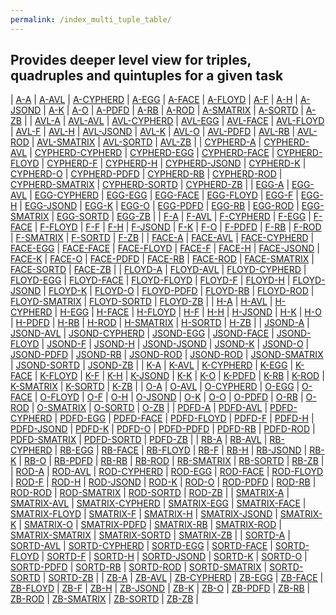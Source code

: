 ```yaml
---
permalink: /index_multi_tuple_table/
---
```


## Provides deeper level view for triples, quadruples and quintuples for a given task

| [A-A](../multi_tuple_combination_A-A/) | [A-AVL](../multi_tuple_combination_A-AVL/) | [A-CYPHERD](../multi_tuple_combination_A-CYPHERD/) | [A-EGG](../multi_tuple_combination_A-EGG/) | [A-FACE](../multi_tuple_combination_A-FACE/) | [A-FLOYD](../multi_tuple_combination_A-FLOYD/) | [A-F](../multi_tuple_combination_A-F/) | [A-H](../multi_tuple_combination_A-H/) | [A-JSOND](../multi_tuple_combination_A-JSOND/) | [A-K](../multi_tuple_combination_A-K/) | [A-O](../multi_tuple_combination_A-O/) | [A-PDFD](../multi_tuple_combination_A-PDFD/) | [A-RB](../multi_tuple_combination_A-RB/) | [A-ROD](../multi_tuple_combination_A-ROD/) | [A-SMATRIX](../multi_tuple_combination_A-SMATRIX/) | [A-SORTD](../multi_tuple_combination_A-SORTD/) | [A-ZB](../multi_tuple_combination_A-ZB/) |
| [AVL-A](../multi_tuple_combination_AVL-A/) | [AVL-AVL](../multi_tuple_combination_AVL-AVL/) | [AVL-CYPHERD](../multi_tuple_combination_AVL-CYPHERD/) | [AVL-EGG](../multi_tuple_combination_AVL-EGG/) | [AVL-FACE](../multi_tuple_combination_AVL-FACE/) | [AVL-FLOYD](../multi_tuple_combination_AVL-FLOYD/) | [AVL-F](../multi_tuple_combination_AVL-F/) | [AVL-H](../multi_tuple_combination_AVL-H/) | [AVL-JSOND](../multi_tuple_combination_AVL-JSOND/) | [AVL-K](../multi_tuple_combination_AVL-K/) | [AVL-O](../multi_tuple_combination_AVL-O/) | [AVL-PDFD](../multi_tuple_combination_AVL-PDFD/) | [AVL-RB](../multi_tuple_combination_AVL-RB/) | [AVL-ROD](../multi_tuple_combination_AVL-ROD/) | [AVL-SMATRIX](../multi_tuple_combination_AVL-SMATRIX/) | [AVL-SORTD](../multi_tuple_combination_AVL-SORTD/) | [AVL-ZB](../multi_tuple_combination_AVL-ZB/) |
| [CYPHERD-A](../multi_tuple_combination_CYPHERD-A/)  | [CYPHERD-AVL](../multi_tuple_combination_CYPHERD-AVL/)  | [CYPHERD-CYPHERD](../multi_tuple_combination_CYPHERD-CYPHERD/)  | [CYPHERD-EGG](../multi_tuple_combination_CYPHERD-EGG/)  | [CYPHERD-FACE](../multi_tuple_combination_CYPHERD-FACE/)  | [CYPHERD-FLOYD](../multi_tuple_combination_CYPHERD-FLOYD/)  | [CYPHERD-F](../multi_tuple_combination_CYPHERD-F/)  | [CYPHERD-H](../multi_tuple_combination_CYPHERD-H/)  | [CYPHERD-JSOND](../multi_tuple_combination_CYPHERD-JSOND/)  | [CYPHERD-K](../multi_tuple_combination_CYPHERD-K/)  | [CYPHERD-O](../multi_tuple_combination_CYPHERD-O/)  | [CYPHERD-PDFD](../multi_tuple_combination_CYPHERD-PDFD/)  | [CYPHERD-RB](../multi_tuple_combination_CYPHERD-RB/)  | [CYPHERD-ROD](../multi_tuple_combination_CYPHERD-ROD/)  | [CYPHERD-SMATRIX](../multi_tuple_combination_CYPHERD-SMATRIX/)  | [CYPHERD-SORTD](../multi_tuple_combination_CYPHERD-SORTD/)  | [CYPHERD-ZB](../multi_tuple_combination_CYPHERD-ZB/) |
| [EGG-A](../multi_tuple_combination_EGG-A/)  | [EGG-AVL](../multi_tuple_combination_EGG-AVL/)  | [EGG-CYPHERD](../multi_tuple_combination_EGG-CYPHERD/)  | [EGG-EGG](../multi_tuple_combination_EGG-EGG/)  | [EGG-FACE](../multi_tuple_combination_EGG-FACE/)  | [EGG-FLOYD](../multi_tuple_combination_EGG-FLOYD/)  | [EGG-F](../multi_tuple_combination_EGG-F/)  | [EGG-H](../multi_tuple_combination_EGG-H/)  | [EGG-JSOND](../multi_tuple_combination_EGG-JSOND/)  | [EGG-K](../multi_tuple_combination_EGG-K/)  | [EGG-O](../multi_tuple_combination_EGG-O/)  | [EGG-PDFD](../multi_tuple_combination_EGG-PDFD/)  | [EGG-RB](../multi_tuple_combination_EGG-RB/)  | [EGG-ROD](../multi_tuple_combination_EGG-ROD/)  | [EGG-SMATRIX](../multi_tuple_combination_EGG-SMATRIX/)  | [EGG-SORTD](../multi_tuple_combination_EGG-SORTD/)  | [EGG-ZB](../multi_tuple_combination_EGG-ZB/) |
| [F-A](../multi_tuple_combination_F-A/)  | [F-AVL](../multi_tuple_combination_F-AVL/)  | [F-CYPHERD](../multi_tuple_combination_F-CYPHERD/)  | [F-EGG](../multi_tuple_combination_F-EGG/)  | [F-FACE](../multi_tuple_combination_F-FACE/)  | [F-FLOYD](../multi_tuple_combination_F-FLOYD/)  | [F-F](../multi_tuple_combination_F-F/)  | [F-H](../multi_tuple_combination_F-H/)  | [F-JSOND](../multi_tuple_combination_F-JSOND/)  | [F-K](../multi_tuple_combination_F-K/)  | [F-O](../multi_tuple_combination_F-O/)  | [F-PDFD](../multi_tuple_combination_F-PDFD/)  | [F-RB](../multi_tuple_combination_F-RB/)  | [F-ROD](../multi_tuple_combination_F-ROD/)  | [F-SMATRIX](../multi_tuple_combination_F-SMATRIX/)  | [F-SORTD](../multi_tuple_combination_F-SORTD/)  | [F-ZB](../multi_tuple_combination_F-ZB/) |
| [FACE-A](../multi_tuple_combination_FACE-A/)  | [FACE-AVL](../multi_tuple_combination_FACE-AVL/)  | [FACE-CYPHERD](../multi_tuple_combination_FACE-CYPHERD/)  | [FACE-EGG](../multi_tuple_combination_FACE-EGG/)  | [FACE-FACE](../multi_tuple_combination_FACE-FACE/)  | [FACE-FLOYD](../multi_tuple_combination_FACE-FLOYD/)  | [FACE-F](../multi_tuple_combination_FACE-F/)  | [FACE-H](../multi_tuple_combination_FACE-H/)  | [FACE-JSOND](../multi_tuple_combination_FACE-JSOND/)  | [FACE-K](../multi_tuple_combination_FACE-K/)  | [FACE-O](../multi_tuple_combination_FACE-O/)  | [FACE-PDFD](../multi_tuple_combination_FACE-PDFD/)  | [FACE-RB](../multi_tuple_combination_FACE-RB/)  | [FACE-ROD](../multi_tuple_combination_FACE-ROD/)  | [FACE-SMATRIX](../multi_tuple_combination_FACE-SMATRIX/)  | [FACE-SORTD](../multi_tuple_combination_FACE-SORTD/)  | [FACE-ZB](../multi_tuple_combination_FACE-ZB/) |
| [FLOYD-A](../multi_tuple_combination_FLOYD-A/)  | [FLOYD-AVL](../multi_tuple_combination_FLOYD-AVL/)  | [FLOYD-CYPHERD](../multi_tuple_combination_FLOYD-CYPHERD/)  | [FLOYD-EGG](../multi_tuple_combination_FLOYD-EGG/)  | [FLOYD-FACE](../multi_tuple_combination_FLOYD-FACE/)  | [FLOYD-FLOYD](../multi_tuple_combination_FLOYD-FLOYD/)  | [FLOYD-F](../multi_tuple_combination_FLOYD-F/)  | [FLOYD-H](../multi_tuple_combination_FLOYD-H/)  | [FLOYD-JSOND](../multi_tuple_combination_FLOYD-JSOND/)  | [FLOYD-K](../multi_tuple_combination_FLOYD-K/)  | [FLOYD-O](../multi_tuple_combination_FLOYD-O/)  | [FLOYD-PDFD](../multi_tuple_combination_FLOYD-PDFD/)  | [FLOYD-RB](../multi_tuple_combination_FLOYD-RB/)  | [FLOYD-ROD](../multi_tuple_combination_FLOYD-ROD/)  | [FLOYD-SMATRIX](../multi_tuple_combination_FLOYD-SMATRIX/)  | [FLOYD-SORTD](../multi_tuple_combination_FLOYD-SORTD/)  | [FLOYD-ZB](../multi_tuple_combination_FLOYD-ZB/) |
| [H-A](../multi_tuple_combination_H-A/)  | [H-AVL](../multi_tuple_combination_H-AVL/)  | [H-CYPHERD](../multi_tuple_combination_H-CYPHERD/)  | [H-EGG](../multi_tuple_combination_H-EGG/)  | [H-FACE](../multi_tuple_combination_H-FACE/)  | [H-FLOYD](../multi_tuple_combination_H-FLOYD/)  | [H-F](../multi_tuple_combination_H-F/)  | [H-H](../multi_tuple_combination_H-H/)  | [H-JSOND](../multi_tuple_combination_H-JSOND/)  | [H-K](../multi_tuple_combination_H-K/)  | [H-O](../multi_tuple_combination_H-O/)  | [H-PDFD](../multi_tuple_combination_H-PDFD/)  | [H-RB](../multi_tuple_combination_H-RB/)  | [H-ROD](../multi_tuple_combination_H-ROD/)  | [H-SMATRIX](../multi_tuple_combination_H-SMATRIX/)  | [H-SORTD](../multi_tuple_combination_H-SORTD/)  | [H-ZB](../multi_tuple_combination_H-ZB/) |
| [JSOND-A](../multi_tuple_combination_JSOND-A/)  | [JSOND-AVL](../multi_tuple_combination_JSOND-AVL/)  | [JSOND-CYPHERD](../multi_tuple_combination_JSOND-CYPHERD/)  | [JSOND-EGG](../multi_tuple_combination_JSOND-EGG/)  | [JSOND-FACE](../multi_tuple_combination_JSOND-FACE/)  | [JSOND-FLOYD](../multi_tuple_combination_JSOND-FLOYD/)  | [JSOND-F](../multi_tuple_combination_JSOND-F/)  | [JSOND-H](../multi_tuple_combination_JSOND-H/)  | [JSOND-JSOND](../multi_tuple_combination_JSOND-JSOND/)  | [JSOND-K](../multi_tuple_combination_JSOND-K/)  | [JSOND-O](../multi_tuple_combination_JSOND-O/)  | [JSOND-PDFD](../multi_tuple_combination_JSOND-PDFD/)  | [JSOND-RB](../multi_tuple_combination_JSOND-RB/)  | [JSOND-ROD](../multi_tuple_combination_JSOND-ROD/)  | [JSOND-ROD](../multi_tuple_combination_JSOND-ROD/) | [JSOND-SMATRIX](../multi_tuple_combination_JSOND-SMATRIX/) | [JSOND-SORTD](../multi_tuple_combination_JSOND-SORTD/) | [JSOND-ZB](../multi_tuple_combination_JSOND-ZB/) |
| [K-A](../multi_tuple_combination_K-AVL/) | [K-AVL](../multi_tuple_combination_K-A/) | [K-CYPHERD](../multi_tuple_combination_K-CYPHERD/) | [K-EGG](../multi_tuple_combination_K-EGG/) | [K-FACE](../multi_tuple_combination_K-FACE/) | [K-FLOYD](../multi_tuple_combination_K-FLOYD/) | [K-F](../multi_tuple_combination_K-F/) | [K-H](../multi_tuple_combination_K-H/) | [K-JSOND](../multi_tuple_combination_K-JSOND/) | [K-K](../multi_tuple_combination_K-K/) | [K-O](../multi_tuple_combination_K-O/) | [K-PDFD](../multi_tuple_combination_K-PDFD/) | [K-RB](../multi_tuple_combination_K-RB/) | [K-ROD](../multi_tuple_combination_K-ROD/) | [K-SMATRIX](../multi_tuple_combination_K-SMATRIX/) | [K-SORTD](../multi_tuple_combination_K-SORTD/) | [K-ZB](../multi_tuple_combination_K-ZB/) |
| [O-A](../multi_tuple_combination_O-AVL/) | [O-AVL](../multi_tuple_combination_O-A/) | [O-CYPHERD](../multi_tuple_combination_O-CYPHERD/) | [O-EGG](../multi_tuple_combination_O-EGG/) | [O-FACE](../multi_tuple_combination_O-FACE/) | [O-FLOYD](../multi_tuple_combination_O-FLOYD/) | [O-F](../multi_tuple_combination_O-F/) | [O-H](../multi_tuple_combination_O-H/) | [O-JSOND](../multi_tuple_combination_O-JSOND/) | [O-K](../multi_tuple_combination_O-K/) | [O-O](../multi_tuple_combination_O-O/) | [O-PDFD](../multi_tuple_combination_O-PDFD/) | [O-RB](../multi_tuple_combination_O-RB/) | [O-ROD](../multi_tuple_combination_O-ROD/) | [O-SMATRIX](../multi_tuple_combination_O-SMATRIX/) | [O-SORTD](../multi_tuple_combination_O-SORTD/) | [O-ZB](../multi_tuple_combination_O-ZB/) |
| [PDFD-A](../multi_tuple_combination_PDFD-AVL/) | [PDFD-AVL](../multi_tuple_combination_PDFD-A/) | [PDFD-CYPHERD](../multi_tuple_combination_PDFD-CYPHERD/) | [PDFD-EGG](../multi_tuple_combination_PDFD-EGG/) | [PDFD-FACE](../multi_tuple_combination_PDFD-FACE/) | [PDFD-FLOYD](../multi_tuple_combination_PDFD-FLOYD/) | [PDFD-F](../multi_tuple_combination_PDFD-F/) | [PDFD-H](../multi_tuple_combination_PDFD-H/) | [PDFD-JSOND](../multi_tuple_combination_PDFD-JSOND/) | [PDFD-K](../multi_tuple_combination_PDFD-K/) | [PDFD-O](../multi_tuple_combination_PDFD-O/) | [PDFD-PDFD](../multi_tuple_combination_PDFD-PDFD/) | [PDFD-RB](../multi_tuple_combination_PDFD-RB/) | [PDFD-ROD](../multi_tuple_combination_PDFD-ROD/) | [PDFD-SMATRIX](../multi_tuple_combination_PDFD-SMATRIX/) | [PDFD-SORTD](../multi_tuple_combination_PDFD-SORTD/) | [PDFD-ZB](../multi_tuple_combination_PDFD-ZB/) |
| [RB-A](../multi_tuple_combination_RB-AVL/) | [RB-AVL](../multi_tuple_combination_RB-A/) | [RB-CYPHERD](../multi_tuple_combination_RB-CYPHERD/) | [RB-EGG](../multi_tuple_combination_RB-EGG/) | [RB-FACE](../multi_tuple_combination_RB-FACE/) | [RB-FLOYD](../multi_tuple_combination_RB-FLOYD/) | [RB-F](../multi_tuple_combination_RB-F/) | [RB-H](../multi_tuple_combination_RB-H/) | [RB-JSOND](../multi_tuple_combination_RB-JSOND/) | [RB-K](../multi_tuple_combination_RB-K/) | [RB-O](../multi_tuple_combination_RB-O/) | [RB-PDFD](../multi_tuple_combination_RB-PDFD/) | [RB-RB](../multi_tuple_combination_RB-RB/) | [RB-ROD](../multi_tuple_combination_RB-ROD/) | [RB-SMATRIX](../multi_tuple_combination_RB-SMATRIX/) | [RB-SORTD](../multi_tuple_combination_RB-SORTD/) | [RB-ZB](../multi_tuple_combination_RB-ZB/) |
| [ROD-A](../multi_tuple_combination_ROD-AVL/) | [ROD-AVL](../multi_tuple_combination_ROD-A/) | [ROD-CYPHERD](../multi_tuple_combination_ROD-CYPHERD/) | [ROD-EGG](../multi_tuple_combination_ROD-EGG/) | [ROD-FACE](../multi_tuple_combination_ROD-FACE/) | [ROD-FLOYD](../multi_tuple_combination_ROD-FLOYD/) | [ROD-F](../multi_tuple_combination_ROD-F/) | [ROD-H](../multi_tuple_combination_ROD-H/) | [ROD-JSOND](../multi_tuple_combination_ROD-JSOND/) | [ROD-K](../multi_tuple_combination_ROD-K/) | [ROD-O](../multi_tuple_combination_ROD-O/) | [ROD-PDFD](../multi_tuple_combination_ROD-PDFD/) | [ROD-RB](../multi_tuple_combination_ROD-RB/) | [ROD-ROD](../multi_tuple_combination_ROD-ROD/) | [ROD-SMATRIX](../multi_tuple_combination_ROD-SMATRIX/) | [ROD-SORTD](../multi_tuple_combination_ROD-SORTD/) | [ROD-ZB](../multi_tuple_combination_ROD-ZB/) |
| [SMATRIX-A](../multi_tuple_combination_SMATRIX-AVL/) | [SMATRIX-AVL](../multi_tuple_combination_SMATRIX-A/) | [SMATRIX-CYPHERD](../multi_tuple_combination_SMATRIX-CYPHERD/) | [SMATRIX-EGG](../multi_tuple_combination_SMATRIX-EGG/) | [SMATRIX-FACE](../multi_tuple_combination_SMATRIX-FACE/) | [SMATRIX-FLOYD](../multi_tuple_combination_SMATRIX-FLOYD/) | [SMATRIX-F](../multi_tuple_combination_SMATRIX-F/) | [SMATRIX-H](../multi_tuple_combination_SMATRIX-H/) | [SMATRIX-JSOND](../multi_tuple_combination_SMATRIX-JSOND/) | [SMATRIX-K](../multi_tuple_combination_SMATRIX-K/) | [SMATRIX-O](../multi_tuple_combination_SMATRIX-O/) | [SMATRIX-PDFD](../multi_tuple_combination_SMATRIX-PDFD/) | [SMATRIX-RB](../multi_tuple_combination_SMATRIX-RB/) | [SMATRIX-ROD](../multi_tuple_combination_SMATRIX-ROD/) | [SMATRIX-SMATRIX](../multi_tuple_combination_SMATRIX-SMATRIX/) | [SMATRIX-SORTD](../multi_tuple_combination_SMATRIX-SORTD/) | [SMATRIX-ZB](../multi_tuple_combination_SMATRIX-ZB/) |
| [SORTD-A](../multi_tuple_combination_SORTD-AVL/) | [SORTD-AVL](../multi_tuple_combination_SORTD-A/) | [SORTD-CYPHERD](../multi_tuple_combination_SORTD-CYPHERD/) | [SORTD-EGG](../multi_tuple_combination_SORTD-EGG/) | [SORTD-FACE](../multi_tuple_combination_SORTD-FACE/) | [SORTD-FLOYD](../multi_tuple_combination_SORTD-FLOYD/) | [SORTD-F](../multi_tuple_combination_SORTD-F/) | [SORTD-H](../multi_tuple_combination_SORTD-H/) | [SORTD-JSOND](../multi_tuple_combination_SORTD-JSOND/) | [SORTD-K](../multi_tuple_combination_SORTD-K/) | [SORTD-O](../multi_tuple_combination_SORTD-O/) | [SORTD-PDFD](../multi_tuple_combination_SORTD-PDFD/) | [SORTD-RB](../multi_tuple_combination_SORTD-RB/) | [SORTD-ROD](../multi_tuple_combination_SORTD-ROD/) | [SORTD-SMATRIX](../multi_tuple_combination_SORTD-SMATRIX/) | [SORTD-SORTD](../multi_tuple_combination_SORTD-SORTD/) | [SORTD-ZB](../multi_tuple_combination_SORTD-ZB/) |
| [ZB-A](../multi_tuple_combination_ZB-AVL/) | [ZB-AVL](../multi_tuple_combination_ZB-A/) | [ZB-CYPHERD](../multi_tuple_combination_ZB-CYPHERD/) | [ZB-EGG](../multi_tuple_combination_ZB-EGG/) | [ZB-FACE](../multi_tuple_combination_ZB-FACE/) | [ZB-FLOYD](../multi_tuple_combination_ZB-FLOYD/) | [ZB-F](../multi_tuple_combination_ZB-F/) | [ZB-H](../multi_tuple_combination_ZB-H/) | [ZB-JSOND](../multi_tuple_combination_ZB-JSOND/) | [ZB-K](../multi_tuple_combination_ZB-K/) | [ZB-O](../multi_tuple_combination_ZB-O/) | [ZB-PDFD](../multi_tuple_combination_ZB-PDFD/) | [ZB-RB](../multi_tuple_combination_ZB-RB/) | [ZB-ROD](../multi_tuple_combination_ZB-ROD/) | [ZB-SMATRIX](../multi_tuple_combination_ZB-SMATRIX/) | [ZB-SORTD](../multi_tuple_combination_ZB-SORTD/) | [ZB-ZB](../multi_tuple_combination_ZB-ZB/) |